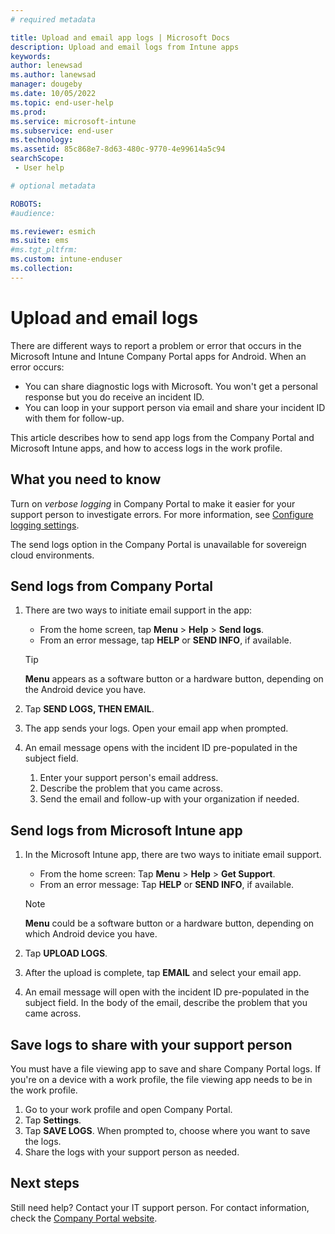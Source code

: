 ```yaml
---
# required metadata

title: Upload and email app logs | Microsoft Docs
description: Upload and email logs from Intune apps  
keywords:
author: lenewsad
ms.author: lanewsad
manager: dougeby
ms.date: 10/05/2022
ms.topic: end-user-help
ms.prod:
ms.service: microsoft-intune
ms.subservice: end-user
ms.technology:
ms.assetid: 85c868e7-8d63-480c-9770-4e99614a5c94
searchScope:
 - User help

# optional metadata

ROBOTS:  
#audience:

ms.reviewer: esmich  
ms.suite: ems
#ms.tgt_pltfrm:
ms.custom: intune-enduser
ms.collection: 
---
```



# Upload and email logs  

There are different ways to report a problem or error that occurs in the Microsoft Intune and Intune Company Portal apps for Android. When an error occurs:

* You can share diagnostic logs with Microsoft. You won't get a personal response but you do receive an incident ID.  
* You can loop in your support person via email and share your incident ID with them for follow-up.  

This article describes how to send app logs from the Company Portal and Microsoft Intune apps, and how to access logs in the work profile. 

## What you need to know  
Turn on _verbose logging_ in Company Portal to make it easier for your support person to investigate errors. For more information, see [Configure logging settings](use-verbose-logging-to-help-your-it-administrator-fix-device-issues-android.md).  

The send logs option in the Company Portal is unavailable for sovereign cloud environments.  

## Send logs from Company Portal  

1. There are two ways to initiate email support in the app:
   
    * From the home screen, tap **Menu** > **Help** > **Send logs**.    
    * From an error message, tap **HELP** or **SEND INFO**, if available.  

    > [!TIP]
    > **Menu** appears as a software button or a hardware button, depending on the Android device you have.  

2. Tap **SEND LOGS, THEN EMAIL**.  
3. The app sends your logs. Open your email app when prompted.   
4. An email message opens with the incident ID pre-populated in the subject field. 
    1. Enter your support person's email address. 
    2. Describe the problem that you came across. 
    3. Send the email and follow-up with your organization if needed. 

## Send logs from Microsoft Intune app   

1. In the Microsoft Intune app, there are two ways to initiate email support.  
    * From the home screen: Tap **Menu** > **Help** > **Get Support**.  
    * From an error message: Tap **HELP** or **SEND INFO**, if available.  

    > [!NOTE]
    > **Menu** could be a software button or a hardware button, depending on which Android device you have.

3. Tap **UPLOAD LOGS**.  
4. After the upload is complete, tap **EMAIL** and select your email app.  
5. An email message will open with the incident ID pre-populated in the subject field. In the body of the email, describe the problem that you came across.  

## Save logs to share with your support person
You must have a file viewing app to save and share Company Portal logs. If you're on a device with a work profile, the file viewing app needs to be in the work profile.  

1. Go to your work profile and open Company Portal.  
2. Tap **Settings**.  
3. Tap **SAVE LOGS**. When prompted to, choose where you want to save the logs.  
4. Share the logs with your support person as needed.  

## Next steps  

Still need help? Contact your IT support person. For contact information, check the [Company Portal website](https://go.microsoft.com/fwlink/?linkid=2010980).
